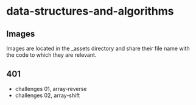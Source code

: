 # data-structures-and-algorithms

## Images
Images are located in the \_assets directory and share their file name with the code to which they are relevant.


## 401
- challenges 01, array-reverse
- challenges 02, array-shift
